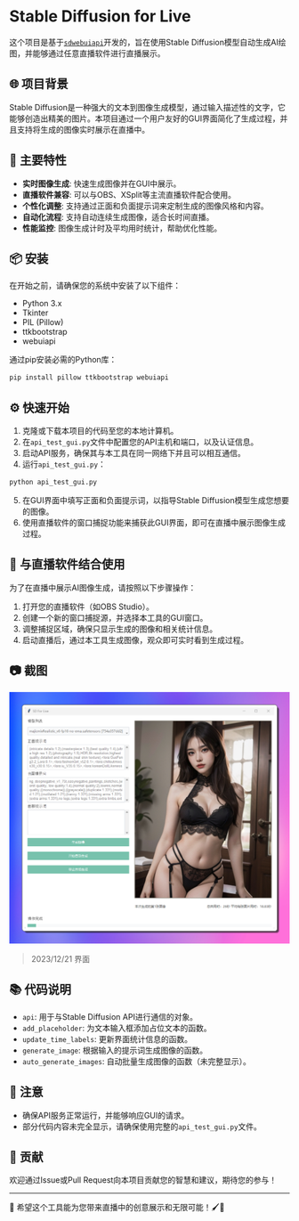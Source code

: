 # Stable Diffusion for Live

这个项目是基于[`sdwebuiapi`](https://github.com/mix1009/sdwebuiapi)开发的，旨在使用Stable Diffusion模型自动生成AI绘图，并能够通过任意直播软件进行直播展示。

## 🌐 项目背景

Stable Diffusion是一种强大的文本到图像生成模型，通过输入描述性的文字，它能够创造出精美的图片。本项目通过一个用户友好的GUI界面简化了生成过程，并且支持将生成的图像实时展示在直播中。

## 🌟 主要特性

- **实时图像生成**: 快速生成图像并在GUI中展示。
- **直播软件兼容**: 可以与OBS、XSplit等主流直播软件配合使用。
- **个性化调整**: 支持通过正面和负面提示词来定制生成的图像风格和内容。
- **自动化流程**: 支持自动连续生成图像，适合长时间直播。
- **性能监控**: 图像生成计时及平均用时统计，帮助优化性能。

## 📦 安装

在开始之前，请确保您的系统中安装了以下组件：

- Python 3.x
- Tkinter
- PIL (Pillow)
- ttkbootstrap
- webuiapi

通过pip安装必需的Python库：

```sh
pip install pillow ttkbootstrap webuiapi
```

## ⚙️ 快速开始

1. 克隆或下载本项目的代码至您的本地计算机。
2. 在`api_test_gui.py`文件中配置您的API主机和端口，以及认证信息。
3. 启动API服务，确保其与本工具在同一网络下并且可以相互通信。
4. 运行`api_test_gui.py`：

```sh
python api_test_gui.py
```

5. 在GUI界面中填写正面和负面提示词，以指导Stable Diffusion模型生成您想要的图像。
6. 使用直播软件的窗口捕捉功能来捕获此GUI界面，即可在直播中展示图像生成过程。

## 🎥 与直播软件结合使用

为了在直播中展示AI图像生成，请按照以下步骤操作：

1. 打开您的直播软件（如OBS Studio）。
2. 创建一个新的窗口捕捉源，并选择本工具的GUI窗口。
3. 调整捕捉区域，确保只显示生成的图像和相关统计信息。
4. 启动直播后，通过本工具生成图像，观众即可实时看到生成过程。

## 📷 截图

![mainform](./Screenshot/mainform_231221.png)
> 2023/12/21 界面

## 📚 代码说明

- `api`: 用于与Stable Diffusion API进行通信的对象。
- `add_placeholder`: 为文本输入框添加占位文本的函数。
- `update_time_labels`: 更新界面统计信息的函数。
- `generate_image`: 根据输入的提示词生成图像的函数。
- `auto_generate_images`: 自动批量生成图像的函数（未完整显示）。

## 📝 注意

- 确保API服务正常运行，并能够响应GUI的请求。
- 部分代码内容未完全显示，请确保使用完整的`api_test_gui.py`文件。

## 🤝 贡献

欢迎通过Issue或Pull Request向本项目贡献您的智慧和建议，期待您的参与！

---

🚀 希望这个工具能为您带来直播中的创意展示和无限可能！🖌️🎨
